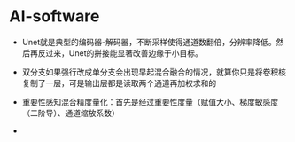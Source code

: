 # AI-software
- Unet就是典型的编码器-解码器，不断采样使得通道数翻倍，分辨率降低。然后再反过来，Unet的拼接能显著改善边缘于小目标。

- 双分支如果强行改成单分支会出现早起混合融合的情况，就算你只是将卷积核复制了一层，可是输出层都是读取两个通道再加权求和的

- 重要性感知混合精度量化：首先是经过重要性度量（赋值大小、梯度敏感度（二阶导）、通道缩放系数）

- 

